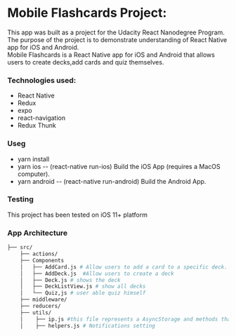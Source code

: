 # Mobile Flashcards Project:

This app was built as a  project for the Udacity React Nanodegree Program. The purpose of the project is to demonstrate understanding of React Native app for iOS and Android.
<br>
Mobile Flashcards is a React Native app for iOS and Android that allows users to create decks,add cards and quiz themselves.

### Technologies used:
 - React Native
 - Redux 
 - expo
 - react-navigation
 - Redux Thunk

### Useg
- yarn install
- yarn ios -- (react-native run-ios) Build the iOS App (requires a MacOS computer).
- yarn android -- (react-native run-android) Build the Android App.


### Testing
This project has been tested on iOS 11+ platform

### App Architecture
```bash
├── src/
    ├── actions/
    ├── Components
    │   ├── AddCard.js # Allow users to add a card to a specific deck.
    │   ├── AddDeck.js  #Allow users to create a deck
    │   ├── Deck.js # shows the deck
    │   ├── DeckListView.js # show all decks 
    │   └── Quiz,js # user able quiz himself
    ├── middleware/ 
    ├── reducers/ 
    ├── utils/ 
    │    ├── ip.js #this file represents a AsyncStorage and methods that let you access the data. 
    │    ├── helpers.js # Notifications setting
 
```